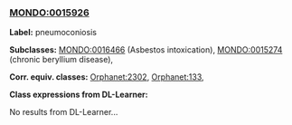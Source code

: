 
### [MONDO:0015926](http://purl.obolibrary.org/obo/MONDO_0015926)
**Label:** pneumoconiosis

**Subclasses:** [MONDO:0016466](http://purl.obolibrary.org/obo/MONDO_0016466) (Asbestos intoxication), [MONDO:0015274](http://purl.obolibrary.org/obo/MONDO_0015274) (chronic beryllium disease), 

**Corr. equiv. classes:** [Orphanet:2302](http://www.orpha.net/ORDO/Orphanet_2302), [Orphanet:133](http://www.orpha.net/ORDO/Orphanet_133), 

**Class expressions from DL-Learner:**

No results from DL-Learner...



